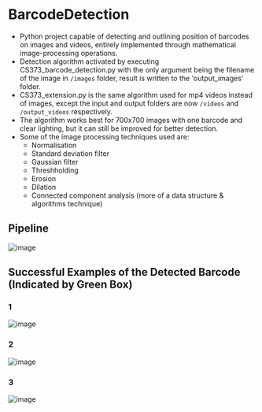# BarcodeDetection
- Python project capable of detecting and outlining position of barcodes on images and videos, entirely implemented through mathematical image-processing operations.
- Detection algorithm activated by executing CS373_barcode_detection.py with the only argument being the filename of the image in `/images` folder, result is written to the 'output_images' folder.
- CS373_extension.py is the same algorithm used for mp4 videos instead of images, except the input and output folders are now `/videos` and `/output_videos` respectively.
- The algorithm works best for 700x700 images with one barcode and clear lighting, but it can still be improved for better detection.
- Some of the image processing techniques used are:
  - Normalisation
  - Standard deviation filter
  - Gaussian filter
  - Threshholding
  - Erosion
  - Dilation
  - Connected component analysis (more of a data structure & algorithms technique)

## Pipeline
![image](https://github.com/calebWei/BarcodeDetection/assets/100410646/f5257e8b-06fe-4606-a29a-d39e0f1fa921)

## Successful Examples of the Detected Barcode (Indicated by Green Box)
### 1
![image](https://github.com/calebWei/BarcodeDetection/assets/100410646/c42b9714-a8f7-4c9a-aa59-3aef78e60f13)
### 2
![image](https://github.com/calebWei/BarcodeDetection/assets/100410646/5065ccd0-7e01-48be-a215-7d8d1d349fe2)
### 3
![image](https://github.com/calebWei/BarcodeDetection/assets/100410646/5b96c818-98b0-4ce9-8cbe-8bb26980aee7)

